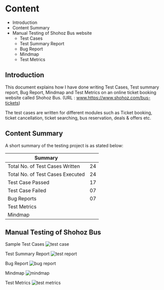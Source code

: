 # Content
- Introduction
- Content Summary
- Manual Testing of Shohoz Bus website
  - Test Cases
  - Test Summary Report
  - Bug Report
  - Mindmap
  - Test Metrics

## Introduction
This document explains how I have done writing Test Cases, Test summary report, Bug Report, Mindmap and Test Metrics on an online ticket booking website called Shohoz Bus. (URL : www.https://www.shohoz.com/bus-tickets)

The test cases are written for different modules such as Ticket booking, ticket cancellation, ticket searching, bus reservation, deals & offers etc.

## Content Summary
A short summary of the testing project is as stated below:

| Summary |  |
| ------ | ------ |
| Total No. of Test Cases Written | 24 |
| Total No. of Test Cases Executed  | 24 |
| Test Case Passed | 17 |
| Test Case Failed | 07 |
| Bug Reports | 07 |
| Test Metrics | 
| Mindmap |

## Manual Testing of Shohoz Bus
Sample Test Cases
![test case](https://user-images.githubusercontent.com/121681949/234535798-1c87206e-cfba-430f-99cd-9b90e943c7ab.JPG)

Test Summary Report
![test report](https://user-images.githubusercontent.com/121681949/234535937-db4ba09a-ffc3-44ac-85e9-224505984768.JPG)

Bug Report
![bug report](https://user-images.githubusercontent.com/121681949/234536025-38d8b362-f9c1-41af-b287-9502cd6fcd92.JPG)

Mindmap
![mindmap](https://user-images.githubusercontent.com/121681949/234536159-a451737b-3da6-44c8-99cf-e1a25cc407e8.JPG)

Test Metrics
![test metrics](https://user-images.githubusercontent.com/121681949/234536214-87b69ca6-e0b5-4bc0-bc6a-f6f908ccde39.JPG)
